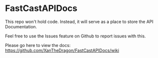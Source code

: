 # FastCastAPIDocs

This repo won't hold code. Instead, it will serve as a place to store the API Documentation.

Feel free to use the Issues feature on Github to report issues with this.

Please go here to view the docs: https://github.com/XanTheDragon/FastCastAPIDocs/wiki
